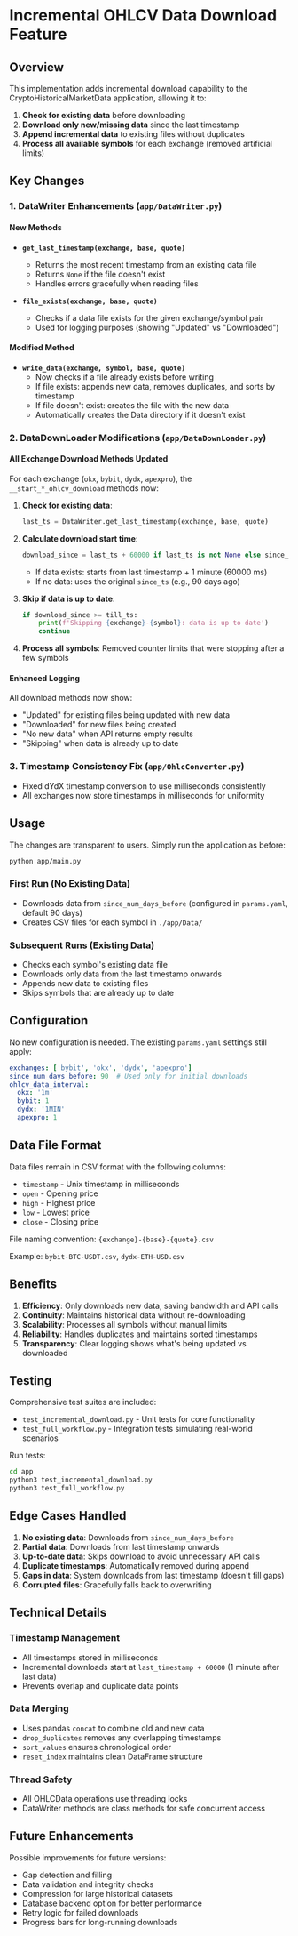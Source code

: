 # Incremental OHLCV Data Download Feature

## Overview

This implementation adds incremental download capability to the CryptoHistoricalMarketData application, allowing it to:

1. **Check for existing data** before downloading
2. **Download only new/missing data** since the last timestamp
3. **Append incremental data** to existing files without duplicates
4. **Process all available symbols** for each exchange (removed artificial limits)

## Key Changes

### 1. DataWriter Enhancements (`app/DataWriter.py`)

#### New Methods

- **`get_last_timestamp(exchange, base, quote)`**
  - Returns the most recent timestamp from an existing data file
  - Returns `None` if the file doesn't exist
  - Handles errors gracefully when reading files

- **`file_exists(exchange, base, quote)`**
  - Checks if a data file exists for the given exchange/symbol pair
  - Used for logging purposes (showing "Updated" vs "Downloaded")

#### Modified Method

- **`write_data(exchange, symbol, base, quote)`**
  - Now checks if a file already exists before writing
  - If file exists: appends new data, removes duplicates, and sorts by timestamp
  - If file doesn't exist: creates the file with the new data
  - Automatically creates the Data directory if it doesn't exist

### 2. DataDownLoader Modifications (`app/DataDownLoader.py`)

#### All Exchange Download Methods Updated

For each exchange (`okx`, `bybit`, `dydx`, `apexpro`), the `__start_*_ohlcv_download` methods now:

1. **Check for existing data**:
   ```python
   last_ts = DataWriter.get_last_timestamp(exchange, base, quote)
   ```

2. **Calculate download start time**:
   ```python
   download_since = last_ts + 60000 if last_ts is not None else since_ts
   ```
   - If data exists: starts from last timestamp + 1 minute (60000 ms)
   - If no data: uses the original `since_ts` (e.g., 90 days ago)

3. **Skip if data is up to date**:
   ```python
   if download_since >= till_ts:
       print(f'Skipping {exchange}-{symbol}: data is up to date')
       continue
   ```

4. **Process all symbols**: Removed counter limits that were stopping after a few symbols

#### Enhanced Logging

All download methods now show:
- "Updated" for existing files being updated with new data
- "Downloaded" for new files being created
- "No new data" when API returns empty results
- "Skipping" when data is already up to date

### 3. Timestamp Consistency Fix (`app/OhlcConverter.py`)

- Fixed dYdX timestamp conversion to use milliseconds consistently
- All exchanges now store timestamps in milliseconds for uniformity

## Usage

The changes are transparent to users. Simply run the application as before:

```bash
python app/main.py
```

### First Run (No Existing Data)
- Downloads data from `since_num_days_before` (configured in `params.yaml`, default 90 days)
- Creates CSV files for each symbol in `./app/Data/`

### Subsequent Runs (Existing Data)
- Checks each symbol's existing data file
- Downloads only data from the last timestamp onwards
- Appends new data to existing files
- Skips symbols that are already up to date

## Configuration

No new configuration is needed. The existing `params.yaml` settings still apply:

```yaml
exchanges: ['bybit', 'okx', 'dydx', 'apexpro']
since_num_days_before: 90  # Used only for initial downloads
ohlcv_data_interval:
  okx: '1m'
  bybit: 1
  dydx: '1MIN'
  apexpro: 1
```

## Data File Format

Data files remain in CSV format with the following columns:
- `timestamp` - Unix timestamp in milliseconds
- `open` - Opening price
- `high` - Highest price
- `low` - Lowest price
- `close` - Closing price

File naming convention: `{exchange}-{base}-{quote}.csv`

Example: `bybit-BTC-USDT.csv`, `dydx-ETH-USD.csv`

## Benefits

1. **Efficiency**: Only downloads new data, saving bandwidth and API calls
2. **Continuity**: Maintains historical data without re-downloading
3. **Scalability**: Processes all symbols without manual limits
4. **Reliability**: Handles duplicates and maintains sorted timestamps
5. **Transparency**: Clear logging shows what's being updated vs downloaded

## Testing

Comprehensive test suites are included:

- `test_incremental_download.py` - Unit tests for core functionality
- `test_full_workflow.py` - Integration tests simulating real-world scenarios

Run tests:
```bash
cd app
python3 test_incremental_download.py
python3 test_full_workflow.py
```

## Edge Cases Handled

1. **No existing data**: Downloads from `since_num_days_before`
2. **Partial data**: Downloads from last timestamp onwards
3. **Up-to-date data**: Skips download to avoid unnecessary API calls
4. **Duplicate timestamps**: Automatically removed during append
5. **Gaps in data**: System downloads from last timestamp (doesn't fill gaps)
6. **Corrupted files**: Gracefully falls back to overwriting

## Technical Details

### Timestamp Management
- All timestamps stored in milliseconds
- Incremental downloads start at `last_timestamp + 60000` (1 minute after last data)
- Prevents overlap and duplicate data points

### Data Merging
- Uses pandas `concat` to combine old and new data
- `drop_duplicates` removes any overlapping timestamps
- `sort_values` ensures chronological order
- `reset_index` maintains clean DataFrame structure

### Thread Safety
- All OHLCData operations use threading locks
- DataWriter methods are class methods for safe concurrent access

## Future Enhancements

Possible improvements for future versions:
- Gap detection and filling
- Data validation and integrity checks
- Compression for large historical datasets
- Database backend option for better performance
- Retry logic for failed downloads
- Progress bars for long-running downloads
